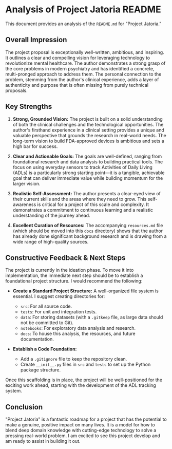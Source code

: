 # Analysis of Project Jatoria README

This document provides an analysis of the `README.md` for "Project Jatoria."

## Overall Impression

The project proposal is exceptionally well-written, ambitious, and inspiring. It outlines a clear and compelling vision for leveraging technology to revolutionize mental healthcare. The author demonstrates a strong grasp of the core problems in modern psychiatry and has identified a concrete, multi-pronged approach to address them. The personal connection to the problem, stemming from the author's clinical experience, adds a layer of authenticity and purpose that is often missing from purely technical proposals.

## Key Strengths

1.  **Strong, Grounded Vision:** The project is built on a solid understanding of both the clinical challenges and the technological opportunities. The author's firsthand experience in a clinical setting provides a unique and valuable perspective that grounds the research in real-world needs. The long-term vision to build FDA-approved devices is ambitious and sets a high bar for success.

2.  **Clear and Actionable Goals:** The goals are well-defined, ranging from foundational research and data analysis to building practical tools. The focus on using everyday sensors to track Activities of Daily Living (ADLs) is a particularly strong starting point—it is a tangible, achievable goal that can deliver immediate value while building momentum for the larger vision.

3.  **Realistic Self-Assessment:** The author presents a clear-eyed view of their current skills and the areas where they need to grow. This self-awareness is critical for a project of this scale and complexity. It demonstrates a commitment to continuous learning and a realistic understanding of the journey ahead.

4.  **Excellent Curation of Resources:** The accompanying `resources.md` file (which should be moved into this `docs` directory) shows that the author has already done significant background research and is drawing from a wide range of high-quality sources.

## Constructive Feedback & Next Steps

The project is currently in the ideation phase. To move it into implementation, the immediate next step should be to establish a foundational project structure. I would recommend the following:

*   **Create a Standard Project Structure:** A well-organized file system is essential. I suggest creating directories for:
    *   `src`: For all source code.
    *   `tests`: For unit and integration tests.
    *   `data`: For storing datasets (with a `.gitkeep` file, as large data should not be committed to Git).
    *   `notebooks`: For exploratory data analysis and research.
    *   `docs`: To house this analysis, the resources, and future documentation.

*   **Establish a Code Foundation:**
    *   Add a `.gitignore` file to keep the repository clean.
    *   Create `__init__.py` files in `src` and `tests` to set up the Python package structure.

Once this scaffolding is in place, the project will be well-positioned for the exciting work ahead, starting with the development of the ADL tracking system.

## Conclusion

"Project Jatoria" is a fantastic roadmap for a project that has the potential to make a genuine, positive impact on many lives. It is a model for how to blend deep domain knowledge with cutting-edge technology to solve a pressing real-world problem. I am excited to see this project develop and am ready to assist in building it out.